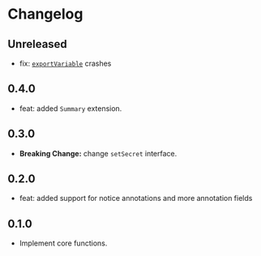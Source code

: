# Changelog

## Unreleased

* fix: [`exportVariable`](https://pub.dev/documentation/actions_toolkit_dart/latest/core/exportVariable.html) crashes

## 0.4.0

* feat: added `Summary` extension.

## 0.3.0

* **Breaking Change:** change `setSecret` interface.

## 0.2.0

* feat: added support for notice annotations and more annotation fields

## 0.1.0

* Implement core functions.
